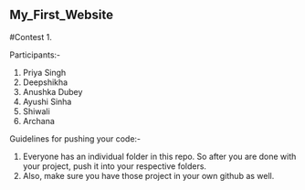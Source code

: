 ## My_First_Website
   #Contest 1. 

Participants:- 
1. Priya Singh
2. Deepshikha
3. Anushka Dubey
4. Ayushi Sinha
5. Shiwali 
6. Archana

Guidelines for pushing your code:-
1. Everyone has an individual folder in this repo. So after you are done with your project, push it into your respective folders.
2. Also, make sure you have those project in your own github as well.



